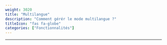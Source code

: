 ```yaml
---
weight: 3020
title: "Multilangue"
description: "Comment gérér le mode multilangue ?"
titleIcon: "fas fa-globe"
categories: ["Fonctionnalités"]
---
```


---
